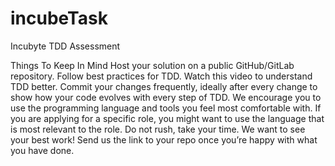 # incubeTask
Incubyte TDD Assessment

Things To Keep In Mind
Host your solution on a public GitHub/GitLab repository.
Follow best practices for TDD. Watch this video to understand TDD better.
Commit your changes frequently, ideally after every change to show how your code evolves with every step of TDD.
We encourage you to use the programming language and tools you feel most comfortable with. 
If you are applying for a specific role, you might want to use the language that is most relevant to the role.
Do not rush, take your time. We want to see your best work!
Send us the link to your repo once you’re happy with what you have done.

